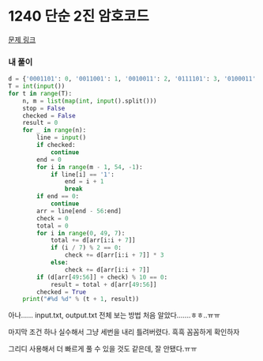 # 1240 단순 2진 암호코드

[문제 링크](https://swexpertacademy.com/main/code/problem/problemDetail.do?contestProbId=AV15FZuqAL4CFAYD&categoryId=AV15FZuqAL4CFAYD&categoryType=CODE)

### 내 풀이

```python
d = {'0001101': 0, '0011001': 1, '0010011': 2, '0111101': 3, '0100011': 4, '0110001': 5, '0101111': 6, '0111011': 7, '0110111': 8, '0001011': 9}
T = int(input())
for t in range(T):
    n, m = list(map(int, input().split()))
    stop = False
    checked = False
    result = 0
    for _ in range(n):
        line = input()
        if checked:
            continue
        end = 0
        for i in range(m - 1, 54, -1):
            if line[i] == '1':
                end = i + 1
                break
        if end == 0:
            continue
        arr = line[end - 56:end]
        check = 0
        total = 0
        for i in range(0, 49, 7):
            total += d[arr[i:i + 7]]
            if (i / 7) % 2 == 0:
                check += d[arr[i:i + 7]] * 3
            else:
                check += d[arr[i:i + 7]]
        if (d[arr[49:56]] + check) % 10 == 0:
            result = total + d[arr[49:56]]
        checked = True
    print("#%d %d" % (t + 1, result))

```

아나...... input.txt, output.txt 전체 보는 방법 처음 알았다.......ㅎㅎ..ㅠㅠ

마지막 조건 하나 실수해서 그냥 세번을 내리 틀려버렸다. 흑흑 꼼꼼하게 확인하자

그리디 사용해서 더 빠르게 풀 수 있을 것도 같은데, 잘 안됐다.ㅠㅠ